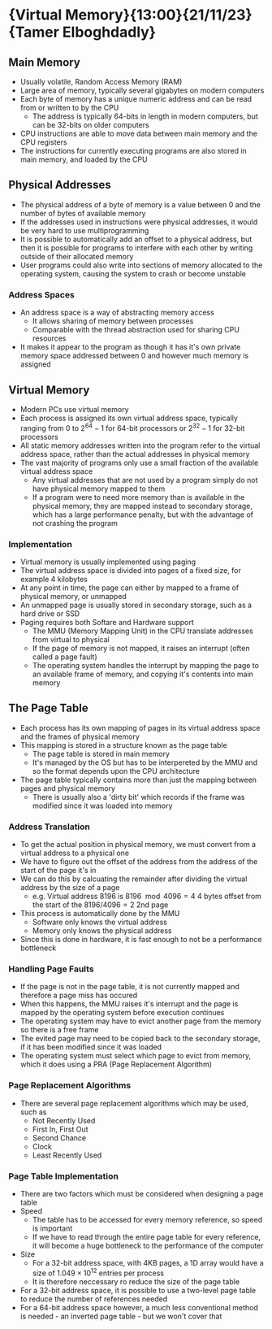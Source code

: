 # {Virtual Memory}{13:00}{21/11/23}{Tamer Elboghdadly}

## Main Memory

- Usually volatile, Random Access Memory (RAM)
- Large area of memory, typically several gigabytes on modern computers
- Each byte of memory has a unique numeric address and can be read from or written to by the CPU
  - The address is typically 64-bits in length in modern computers, but can be 32-bits on older computers
- CPU instructions are able to move data between main memory and the CPU registers
- The instructions for currently executing programs are also stored in main memory, and loaded by the CPU

## Physical Addresses

- The physical address of a byte of memory is a value between 0 and the number of bytes of available memory
- If the addresses used in instructions were physical addresses, it would be very hard to use multiprogramming
- It is possible to automatically add an offset to a physical address, but then it is possible for programs to interfere with each other by writing outside of their allocated memory
- User programs could also write into sections of memory allocated to the operating system, causing the system to crash or become unstable

### Address Spaces

- An address space is a way of abstracting memory access
  - It allows sharing of memory between processes
  - Comparable with the thread abstraction used for sharing CPU resources
- It makes it appear to the program as though it has it's own private memory space addressed between 0 and however much memory is assigned

## Virtual Memory

- Modern PCs use virtual memory
- Each process is assigned its own virtual address space, typically ranging from 0 to $2^{64} - 1$ for 64-bit processors or $2^{32} - 1$ for 32-bit processors
- All static memory addresses written into the program refer to the virtual address space, rather than the actual addresses in physical memory
- The vast majority of programs only use a small fraction of the available virtual address space
  - Any virtual addresses that are not used by a program simply do not have physical memory mapped to them
  - If a program were to need more memory than is available in the physical memory, they are mapped instead to secondary storage, which has a large performance penalty, but with the advantage of not crashing the program

### Implementation

- Virtual memory is usually implemented using paging
- The virtual address space is divided into pages of a fixed size, for example 4 kilobytes
- At any point in time, the page can either by mapped to a frame of physical memory, or unmapped
- An unmapped page is usually stored in secondary storage, such as a hard drive or SSD
- Paging requires both Softare and Hardware support
  - The MMU (Memory Mapping Unit) in the CPU translate addresses from virtual to physical
  - If the page of memory is not mapped, it raises an interrupt (often called a page fault)
  - The operating system handles the interrupt by mapping the page to an available frame of memory, and copying it's contents into main memory

## The Page Table

- Each process has its own mapping of pages in its virtual address space and the frames of physical memory
- This mapping is stored in a structure known as the page table
  - The page table is stored in main memory
  - It's managed by the OS but has to be interpereted by the MMU and so the format depends upon the CPU architecture
- The page table typically contains more than just the mapping between pages and physical memory
  - There is usually also a 'dirty bit' which records if the frame was modified since it was loaded into memory

### Address Translation

- To get the actual position in physical memory, we must convert from a virtual address to a physical one
- We have to figure out the offset of the address from the address of the start of the page it's in
- We can do this by calcuating the remainder after dividing the virtual address by the size of a page
  - e.g. Virtual address $8196$ is $8196 \mod 4096 = 4$ 4 bytes offset from the start of the $8196 / 4096 = 2$ 2nd page
- This process is automatically done by the MMU
  - Software only knows the virtual address
  - Memory only knows the physical address
- Since this is done in hardware, it is fast enough to not be a performance bottleneck

### Handling Page Faults

- If the page is not in the page table, it is not currently mapped and therefore a page miss has occured
- When this happens, the MMU raises it's interrupt and the page is mapped by the operating system before execution continues
- The operating system may have to evict another page from the memory so there is a free frame
- The evited page may need to be copied back to the secondary storage, if it has been modified since it was loaded
- The operating system must select which page to evict from memory, which it does using a PRA (Page Replacement Algorithm)

### Page Replacement Algorithms

- There are several page replacement algorithms which may be used, such as
  - Not Recently Used
  - First In, First Out
  - Second Chance
  - Clock
  - Least Recently Used

### Page Table Implementation

- There are two factors which must be considered when designing a page table
- Speed
  - The table has to be accessed for every memory reference, so speed is important
  - If we have to read through the entire page table for every reference, it will become a huge bottleneck to the performance of the computer
- Size
  - For a 32-bit address space, with 4KB pages, a 1D array would have a size of $1.049 \times 10^{12}$ entries per process
  - It is therefore neccessary ro reduce the size of the page table
- For a 32-bit address space, it is possible to use a two-level page table to reduce the number of references needed
- For a 64-bit address space however, a much less conventional method is needed - an inverted page table - but we won't cover that
